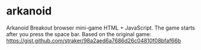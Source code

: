 # arkanoid
Arkanoid Breakout browser mini-game HTML + JavaScript. 
The game starts after you press the space bar.
Based on the original game: https://gist.github.com/straker/98a2aed6a7686d26c04810f08bfaf66b
